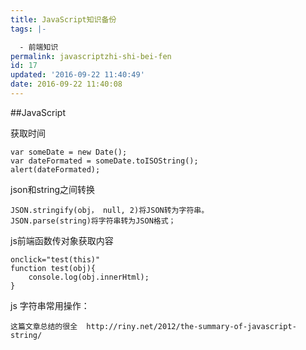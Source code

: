 ```yaml
---
title: JavaScript知识备份
tags: |-

  - 前端知识
permalink: javascriptzhi-shi-bei-fen
id: 17
updated: '2016-09-22 11:40:49'
date: 2016-09-22 11:40:08
---
```


##JavaScript

获取时间

	var someDate = new Date();
	var dateFormated = someDate.toISOString();
	alert(dateFormated);


json和string之间转换

	JSON.stringify(obj， null, 2)将JSON转为字符串。
	JSON.parse(string)将字符串转为JSON格式；

js前端函数传对象获取内容

	onclick="test(this)"
	function test(obj){
		console.log(obj.innerHtml);
	}


js 字符串常用操作：

	这篇文章总结的很全  http://riny.net/2012/the-summary-of-javascript-string/
